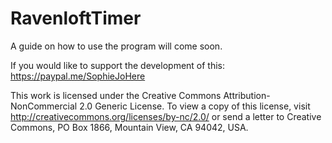 # RavenloftTimer

A guide on how to use the program will come soon.

If you would like to support the development of this:
https://paypal.me/SophieJoHere

This work is licensed under the Creative Commons Attribution-NonCommercial 2.0 Generic License. To view a copy of this license, visit http://creativecommons.org/licenses/by-nc/2.0/ or send a letter to Creative Commons, PO Box 1866, Mountain View, CA 94042, USA.
